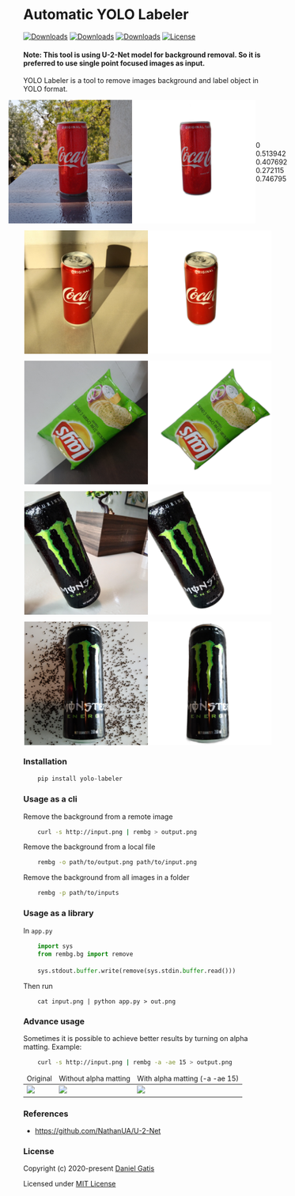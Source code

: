 # Automatic YOLO Labeler

[![Downloads](https://pepy.tech/badge/yolo-labeler)](https://pepy.tech/project/yolo-labeler)
[![Downloads](https://pepy.tech/badge/yolo-labeler/month)](https://pepy.tech/project/yolo-labeler/month)
[![Downloads](https://pepy.tech/badge/yolo-labeler/week)](https://pepy.tech/project/yolo-labeler/week)
[![License](https://img.shields.io/badge/License-MIT-blue.svg)](https://img.shields.io/badge/License-MIT-blue.svg)

#### Note: This tool is using U-2-Net model for background removal. So it is preferred to use single point focused images as input.

YOLO Labeler is a tool to remove images background and label object in YOLO format.

<p style="display: flex;align-items: center;justify-content: center;">
  <img src="https://github.com/abpanchal95/yolo-labeler/blob/master/examples/1.jpg" width="250" />
  <img src="https://github.com/abpanchal95/yolo-labeler/blob/master/examples/1_.png" width="250" />
  <span style="display: flex;align-items: center;justify-content: center;">0 0.513942 0.407692 0.272115 0.746795</span>
</p>

<p style="display: flex;align-items: center;justify-content: center;"> 
  <img src="https://github.com/abpanchal95/yolo-labeler/blob/master/examples/2.jpg" width="250" />
  <img src="https://github.com/abpanchal95/yolo-labeler/blob/master/examples/2_.png" width="250" />
</p>

<p style="display: flex;align-items: center;justify-content: center;">  
  <img src="https://github.com/abpanchal95/yolo-labeler/blob/master/examples/3.jpg" width="250" />
  <img src="https://github.com/abpanchal95/yolo-labeler/blob/master/examples/3_.png" width="250" />
</p>

<p style="display: flex;align-items: center;justify-content: center;">  
  <img src="https://github.com/abpanchal95/yolo-labeler/blob/master/examples/4.jpg" width="250" />
  <img src="https://github.com/abpanchal95/yolo-labeler/blob/master/examples/4_.png" width="250" />
</p>

<p style="display: flex;align-items: center;justify-content: center;">  
  <img src="https://github.com/abpanchal95/yolo-labeler/blob/master/examples/5.jpg" width="250" />
  <img src="https://github.com/abpanchal95/yolo-labeler/blob/master/examples/5_.png" width="250" />
</p>

### Installation

```bash
    pip install yolo-labeler
```

### Usage as a cli

Remove the background from a remote image
```bash
    curl -s http://input.png | rembg > output.png
```

Remove the background from a local file
```bash
    rembg -o path/to/output.png path/to/input.png
```

Remove the background from all images in a folder
```bash
    rembg -p path/to/inputs
```

### Usage as a library

In `app.py`

```python
    import sys
    from rembg.bg import remove

    sys.stdout.buffer.write(remove(sys.stdin.buffer.read()))
```

Then run
```
    cat input.png | python app.py > out.png
```

### Advance usage

Sometimes it is possible to achieve better results by turning on alpha matting. Example:
```bash
    curl -s http://input.png | rembg -a -ae 15 > output.png
```

<table>
    <thead>
        <tr>
            <td>Original</td>
            <td>Without alpha matting</td>
            <td>With alpha matting (-a -ae 15)</td>
        </tr>
    </thead>
    <tbody>
        <tr>
            <td><img src="https://raw.githubusercontent.com/danielgatis/rembg/master/examples/food-1.jpg"/></td>
            <td><img src="https://raw.githubusercontent.com/danielgatis/rembg/master/examples/food-1.out.jpg"/></td>
            <td><img src="https://raw.githubusercontent.com/danielgatis/rembg/master/examples/food-1.out.alpha.jpg"/></td>
        </tr>
    </tbody>
</table>

### References

- https://github.com/NathanUA/U-2-Net

### License

Copyright (c) 2020-present [Daniel Gatis](https://github.com/danielgatis)

Licensed under [MIT License](./LICENSE.txt)
